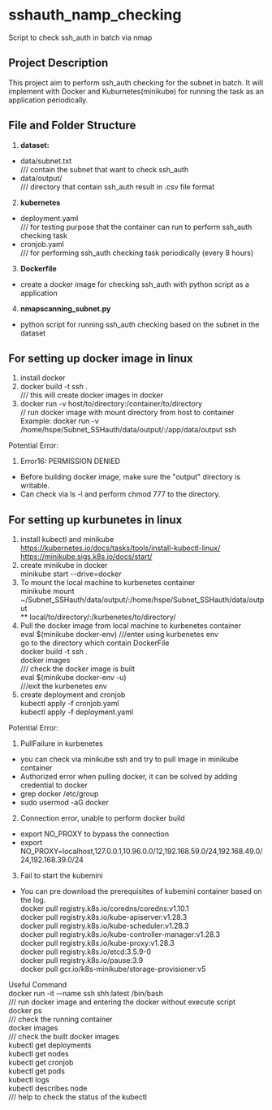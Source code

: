 # sshauth_namp_checking
Script to check ssh_auth in batch via nmap 

## Project Description
This project aim to perform ssh_auth checking for the subnet in batch. 
It will implement with Docker and Kuburnetes(minikube) for running the task as an application periodically. 

## File and Folder Structure

1. **dataset:**
- data/subnet.txt  
  /// contain the subnet that want to check ssh_auth 
- data/output/  
  /// directory that contain ssh_auth result in .csv file format

2. **kubernetes**
- deployment.yaml   
  /// for testing purpose that the container can run to perform ssh_auth checking task
- cronjob.yaml  
  /// for performing ssh_auth checking task periodically (every 8 hours)

3. **Dockerfile**
- create a docker image for checking ssh_auth with python script as a application

4. **nmapscanning_subnet.py**
- python script for running ssh_auth checking based on the subnet in the dataset


## For setting up docker image in linux
1. install docker
2. docker build -t ssh .  
/// this will create docker images in docker
4. docker run -v host/to/directory:/container/to/directory <docker image>  
// run docker image with mount directory from host to container  
Example: docker run -v /home/hspe/Subnet_SSHauth/data/output/:/app/data/output ssh

Potential Error: 
1. Error16: PERMISSION DENIED 
- Before building docker image, make sure the "output" directory is writable. 
- Can check via ls -l and perform chmod 777 to the directory. 


## For setting up kurbunetes in linux 
1. install kubectl and minikube  
   https://kubernetes.io/docs/tasks/tools/install-kubectl-linux/  
   https://minikube.sigs.k8s.io/docs/start/  
2. create minikube in docker  
   minikube start --drive=docker  
3. To mount the local machine to kurbenetes container  
   minikube mount ~/Subnet_SSHauth/data/output/:/home/hspe/Subnet_SSHauth/data/output  
   ** local/to/directory/:/kurbenetes/to/directory/  
4. Pull the docker image from local machine to kurbenetes container  
   eval $(minikube docker-env) ///enter using kurbenetes env  
   go to the directory which contain DockerFile  
   docker build -t ssh .  
   docker images  
   /// check the docker image is built  
   eval $(minikube docker-env -u)  
   ///exit the kurbenetes env  
6. create deployment and cronjob  
   kubectl apply -f cronjob.yaml  
   kubectl apply -f deployment.yaml  

Potential Error:   
1. PullFailure in kurbenetes  
- you can check via minikube ssh and try to pull image in minikube container  
- Authorized error when pulling docker, it can be solved by adding credential to docker  
- grep docker /etc/group   
- sudo usermod -aG docker <username>  

2. Connection error, unable to perform docker build  
- export NO_PROXY to bypass the connection  
- export NO_PROXY=localhost,127.0.0.1,10.96.0.0/12,192.168.59.0/24,192.168.49.0/24,192.168.39.0/24  

3. Fail to start the kubemini  
- You can pre download the prerequisites of kubemini container based on the log.    
docker pull registry.k8s.io/coredns/coredns:v1.10.1  
docker pull registry.k8s.io/kube-apiserver:v1.28.3  
docker pull registry.k8s.io/kube-scheduler:v1.28.3  
docker pull registry.k8s.io/kube-controller-manager:v1.28.3  
docker pull registry.k8s.io/kube-proxy:v1.28.3  
docker pull registry.k8s.io/etcd:3.5.9-0  
docker pull registry.k8s.io/pause:3.9  
docker pull gcr.io/k8s-minikube/storage-provisioner:v5  

Useful Command  
docker run -it --name ssh shh:latest /bin/bash  
/// run docker image and entering the docker without execute script   
docker ps  
/// check the running container  
docker images  
/// check the built docker images  
kubectl get deployments  
kubectl get nodes  
kubectl get cronjob  
kubectl get pods  
kubectl logs <pod-name>  
kubectl describes node <node-name>  
/// help to check the status of the kubectl  
